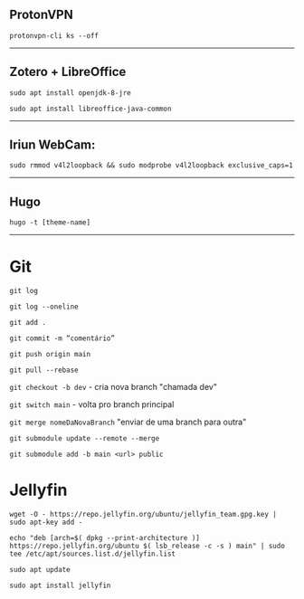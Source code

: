 ## ProtonVPN

`protonvpn-cli ks --off`
***

## Zotero + LibreOffice

`sudo apt install openjdk-8-jre`

`sudo apt install libreoffice-java-common`

* * *

## Iriun WebCam:

`sudo rmmod v4l2loopback && sudo modprobe v4l2loopback exclusive_caps=1`
***

## Hugo

`hugo -t [theme-name]`
***

# Git

`git log`

`git log --oneline`

`git add .`

`git commit -m “comentário”`

`git push origin main`

`git pull --rebase`

`git checkout -b dev`  -  cria nova branch "chamada dev"

`git switch main`  -   volta pro branch principal

`git merge nomeDaNovaBranch`  "enviar de uma branch para outra"

`git submodule update --remote --merge`

`git submodule add -b main <url> public`

# Jellyfin

`wget -O - https://repo.jellyfin.org/ubuntu/jellyfin_team.gpg.key | sudo apt-key add -`

`echo "deb [arch=$( dpkg --print-architecture )] https://repo.jellyfin.org/ubuntu $( lsb_release -c -s ) main" | sudo tee /etc/apt/sources.list.d/jellyfin.list`

`sudo apt update`

`sudo apt install jellyfin`


